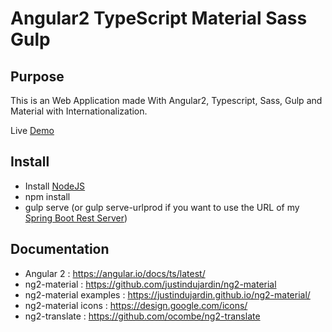# Angular2 TypeScript Material Sass Gulp


## Purpose 

This is an Web Application made With Angular2, Typescript, Sass, Gulp and Material with Internationalization.

Live [Demo](http://vagabond.synology.me:81/sample-angular2/#/home)

## Install

 * Install [NodeJS](https://nodejs.org/en/)
 * npm install
 * gulp serve (or gulp serve-urlprod if you want to use the URL of my [Spring Boot Rest Server](http://vagabond.synology.me:8080/))
 
## Documentation

 * Angular 2 : https://angular.io/docs/ts/latest/
 * ng2-material : https://github.com/justindujardin/ng2-material
 * ng2-material examples : https://justindujardin.github.io/ng2-material/
 * ng2-material icons : https://design.google.com/icons/
 * ng2-translate : https://github.com/ocombe/ng2-translate
